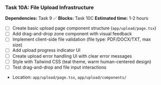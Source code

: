 ### Task 10A: File Upload Infrastructure
**Dependencies:** Task 9 ✅
**Blocks:** Task 10C
**Estimated time:** 1-2 hours

- [ ] Create basic upload page component structure (`app/upload/page.tsx`)
- [ ] Add drag-and-drop zone component with visual feedback
- [ ] Implement client-side file validation (file type: PDF/DOCX/TXT, max size)
- [ ] Add upload progress indicator UI
- [ ] Create upload error handling UI with clear error messages
- [ ] Style with Tailwind CSS (teal theme, warm human-centered design)
- [ ] Test drag-and-drop and file input interactions
- Location: `app/upload/page.tsx`, `app/upload/components/`
